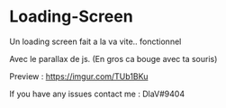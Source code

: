 # Loading-Screen
Un loading screen fait a la va vite.. fonctionnel


Avec le parallax de js. (En gros ca bouge avec ta souris)

Preview : https://imgur.com/TUb1BKu

If you have any issues contact me : 
DlaV#9404
